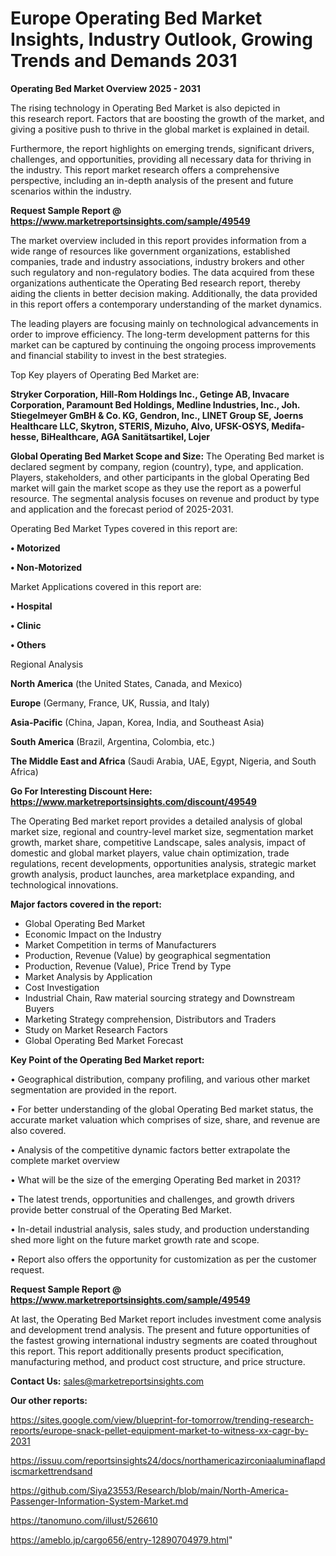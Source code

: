 # Europe Operating Bed Market Insights, Industry Outlook, Growing Trends and Demands 2031

<Strong> Operating Bed Market Overview 2025 - 2031</strong>

The rising technology in Operating Bed Market is also depicted in this research report. Factors that are boosting the growth of the market, and giving a positive push to thrive in the global market is explained in detail.

Furthermore, the report highlights on emerging trends, significant drivers, challenges, and opportunities, providing all necessary data for thriving in the industry. This report market research offers a comprehensive perspective, including an in-depth analysis of the present and future scenarios within the industry.

<strong>Request Sample Report @ <a href=https://www.marketreportsinsights.com/sample/49549>https://www.marketreportsinsights.com/sample/49549</a></strong>

The market overview included in this report provides information from a wide range of resources like government organizations, established companies, trade and industry associations, industry brokers and other such regulatory and non-regulatory bodies. The data acquired from these organizations authenticate the Operating Bed research report, thereby aiding the clients in better decision making. Additionally, the data provided in this report offers a contemporary understanding of the market dynamics.

The leading players are focusing mainly on technological advancements in order to improve efficiency. The long-term development patterns for this market can be captured by continuing the ongoing process improvements and financial stability to invest in the best strategies.

Top Key players of Operating Bed Market are:

<strong>Stryker Corporation, Hill-Rom Holdings Inc., Getinge AB, Invacare Corporation, Paramount Bed Holdings, Medline Industries, Inc., Joh. Stiegelmeyer GmBH & Co. KG, Gendron, Inc., LINET Group SE, Joerns Healthcare LLC, Skytron, STERIS, Mizuho, Alvo, UFSK-OSYS, Medifa-hesse, BiHealthcare, AGA Sanitätsartikel, Lojer</strong>

<strong><b>Global Operating Bed Market Scope and Size:</b></strong>
The Operating Bed market is declared segment by company, region (country), type, and application. Players, stakeholders, and other participants in the global Operating Bed market will gain the market scope as they use the report as a powerful resource. The segmental analysis focuses on revenue and product by type and application and the forecast period of 2025-2031.

Operating Bed Market Types covered in this report are:

<strong>•  Motorized

•  Non-Motorized</strong>

Market Applications covered in this report are:

<strong>•  Hospital

•  Clinic

•  Others</strong> 

Regional Analysis

<strong>North America</strong> (the United States, Canada, and Mexico)

<strong>Europe</strong> (Germany, France, UK, Russia, and Italy)

<strong>Asia-Pacific</strong> (China, Japan, Korea, India, and Southeast Asia)

<strong>South America</strong> (Brazil, Argentina, Colombia, etc.)

<strong>The Middle East and Africa</strong> (Saudi Arabia, UAE, Egypt, Nigeria, and South Africa)

<strong>Go For Interesting Discount Here: <a href=https://www.marketreportsinsights.com/discount/49549>https://www.marketreportsinsights.com/discount/49549</a></strong>

The Operating Bed market report provides a detailed analysis of global market size, regional and country-level market size, segmentation market growth, market share, competitive Landscape, sales analysis, impact of domestic and global market players, value chain optimization, trade regulations, recent developments, opportunities analysis, strategic market growth analysis, product launches, area marketplace expanding, and technological innovations.

<strong><b>Major factors covered in the report:</b></strong>
<ul>
  <li>Global Operating Bed Market </li>
  <li>Economic Impact on the Industry</li>
  <li>Market Competition in terms of Manufacturers</li>
  <li>Production, Revenue (Value) by geographical segmentation</li>
  <li>Production, Revenue (Value), Price Trend by Type</li>
  <li>Market Analysis by Application</li>
  <li>Cost Investigation</li>
  <li>Industrial Chain, Raw material sourcing strategy and Downstream Buyers</li>
  <li>Marketing Strategy comprehension, Distributors and Traders</li>
  <li>Study on Market Research Factors</li>
  <li>Global Operating Bed Market Forecast</li>
</ul>

<strong><b>Key Point of the Operating Bed Market report:</b></strong>

• Geographical distribution, company profiling, and various other market segmentation are provided in the report.

• For better understanding of the global Operating Bed market status, the accurate market valuation which comprises of size, share, and revenue are also covered.

• Analysis of the competitive dynamic factors better extrapolate the complete market overview

• What will be the size of the emerging Operating Bed market in 2031?

• The latest trends, opportunities and challenges, and growth drivers provide better construal of the Operating Bed Market.

• In-detail industrial analysis, sales study, and production understanding shed more light on the future market growth rate and scope.

• Report also offers the opportunity for customization as per the customer request.

<strong>Request Sample Report @ <a href=https://www.marketreportsinsights.com/sample/49549>https://www.marketreportsinsights.com/sample/49549</a></strong>

At last, the Operating Bed Market report includes investment come analysis and development trend analysis. The present and future opportunities of the fastest growing international industry segments are coated throughout this report. This report additionally presents product specification, manufacturing method, and product cost structure, and price structure.

<strong>Contact Us:</strong>
sales@marketreportsinsights.com

<strong>Our other reports:</strong>

<a href=https://sites.google.com/view/blueprint-for-tomorrow/trending-research-reports/europe-snack-pellet-equipment-market-to-witness-xx-cagr-by-2031>https://sites.google.com/view/blueprint-for-tomorrow/trending-research-reports/europe-snack-pellet-equipment-market-to-witness-xx-cagr-by-2031</a>

<a href=https://issuu.com/reportsinsights24/docs/northamericazirconiaaluminaflapdiscmarkettrendsand>https://issuu.com/reportsinsights24/docs/northamericazirconiaaluminaflapdiscmarkettrendsand</a>

<a href=https://github.com/Siya23553/Research/blob/main/North-America-Passenger-Information-System-Market.md>https://github.com/Siya23553/Research/blob/main/North-America-Passenger-Information-System-Market.md</a>

<a href=https://tanomuno.com/illust/526610>https://tanomuno.com/illust/526610</a>

<a href=https://ameblo.jp/cargo656/entry-12890704979.html>https://ameblo.jp/cargo656/entry-12890704979.html</a>"
